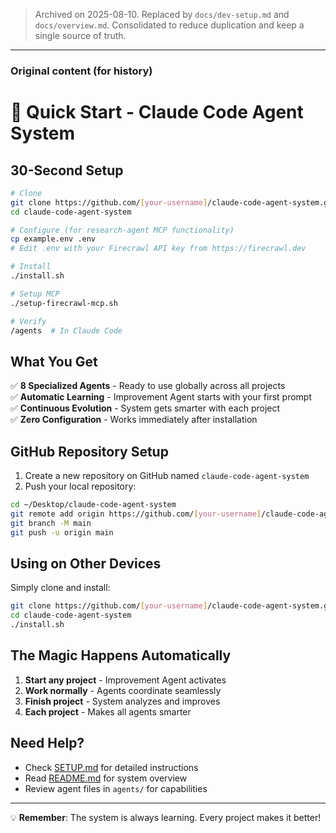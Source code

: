 > Archived on 2025-08-10. Replaced by `docs/dev-setup.md` and `docs/overview.md`.
> Consolidated to reduce duplication and keep a single source of truth.

---

### Original content (for history)

# 🚀 Quick Start - Claude Code Agent System

## 30-Second Setup

```bash
# Clone
git clone https://github.com/[your-username]/claude-code-agent-system.git
cd claude-code-agent-system

# Configure (for research-agent MCP functionality)
cp example.env .env
# Edit .env with your Firecrawl API key from https://firecrawl.dev

# Install
./install.sh

# Setup MCP
./setup-firecrawl-mcp.sh

# Verify
/agents  # In Claude Code
```

## What You Get

✅ **8 Specialized Agents** - Ready to use globally across all projects  
✅ **Automatic Learning** - Improvement Agent starts with your first prompt  
✅ **Continuous Evolution** - System gets smarter with each project  
✅ **Zero Configuration** - Works immediately after installation  

## GitHub Repository Setup

1. Create a new repository on GitHub named `claude-code-agent-system`
2. Push your local repository:

```bash
cd ~/Desktop/claude-code-agent-system
git remote add origin https://github.com/[your-username]/claude-code-agent-system.git
git branch -M main
git push -u origin main
```

## Using on Other Devices

Simply clone and install:
```bash
git clone https://github.com/[your-username]/claude-code-agent-system.git
cd claude-code-agent-system
./install.sh
```

## The Magic Happens Automatically

1. **Start any project** - Improvement Agent activates
2. **Work normally** - Agents coordinate seamlessly  
3. **Finish project** - System analyzes and improves
4. **Each project** - Makes all agents smarter

## Need Help?

- Check [SETUP.md](SETUP.md) for detailed instructions
- Read [README.md](README.md) for system overview
- Review agent files in `agents/` for capabilities

---

💡 **Remember**: The system is always learning. Every project makes it better!